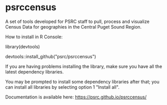 # psrccensus
A set of tools developed for PSRC staff to pull, process and visualize Census Data for geographies in the Central Puget Sound Region.

How to install in R Console:

library(devtools)

devtools::install_github("psrc/psrccensus")

If you are having problems installing the library, make sure you have all the latest dependency libraries.

You may be prompted to install some dependency libraries after that; you can install all libraries by selecting option 1 "Install all".



Documentation is available here: https://psrc.github.io/psrccensus/

